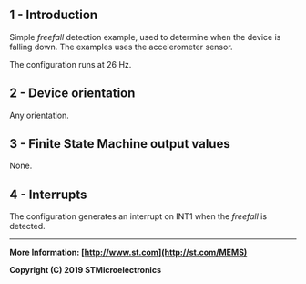 ## 1 - Introduction

Simple *freefall* detection example, used to determine when the device is falling down. The examples uses the accelerometer sensor.

The configuration runs at 26 Hz.


## 2 - Device orientation

Any orientation.


## 3 - Finite State Machine output values

None.


## 4 - Interrupts

The configuration generates an interrupt on INT1 when the *freefall* is detected.

------

**More Information: [http://www.st.com](http://st.com/MEMS)**

**Copyright (C) 2019 STMicroelectronics**